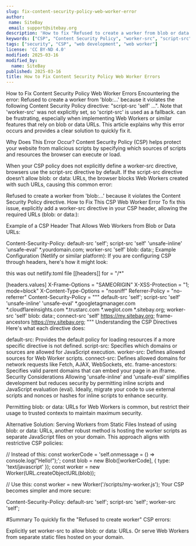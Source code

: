 ```yaml
---
slug: fix-content-security-policy-web-worker-error
author:
 name: SiteBay 
 email: support@sitebay.org
description: 'How to fix "Refused to create a worker from blob or data URL" Content Security Policy errors'
keywords: ["CSP", "Content Security Policy", "worker-src", "script-src", "web worker", "blob url", "data url"]
tags: ["security", "CSP", "web development", "web worker"]
license: 'CC BY-ND 4.0'
modified: 2025-03-16
modified_by: 
  name: SiteBay
published: 2025-03-16 
title: How to Fix Content Security Policy Web Worker Errors
---
```


How to Fix Content Security Policy Web Worker Errors
Encountering the error:
Refused to create a worker from 'blob:...' because it violates the following Content Security Policy directive: "script-src 'self' ...". Note that 'worker-src' was not explicitly set, so 'script-src' is used as a fallback.
can be frustrating, especially when implementing Web Workers or similar features that rely on blob or data URLs. This article explains why this error occurs and provides a clear solution to quickly fix it.

Why Does This Error Occur?
Content Security Policy (CSP) helps protect your website from malicious scripts by specifying which sources of scripts and resources the browser can execute or load.

When your CSP policy does not explicitly define a worker-src directive, browsers use the script-src directive by default. If the script-src directive doesn’t allow blob: or data: URLs, the browser blocks Web Workers created with such URLs, causing this common error:


Refused to create a worker from 'blob:...' because it violates the Content Security Policy directive.
How to Fix This CSP Web Worker Error
To fix this issue, explicitly add a worker-src directive in your CSP header, allowing the required URLs (blob: or data:):

Example of a CSP Header That Allows Web Workers from Blob or Data URLs:

Content-Security-Policy:
  default-src 'self';
  script-src 'self' 'unsafe-inline' 'unsafe-eval' *.yourdomain.com;
  worker-src 'self' blob: data:;
Example Configuration (Netlify or similar platform):
If you are configuring CSP through headers, here's how it might look:

this was out netlify.toml file
[[headers]]
  for = "/*"

  [headers.values]
    X-Frame-Options = "SAMEORIGIN"
    X-XSS-Protection = "1; mode=block"
    X-Content-Type-Options = "nosniff"
    Referrer-Policy = "no-referrer"
    Content-Security-Policy = """
      default-src 'self';
      script-src 'self' 'unsafe-inline' 'unsafe-eval' *.googletagmanager.com *.cloudflareinsights.com *.trustarc.com *.weglot.com *.sitebay.org;
      worker-src 'self' blob: data:;
      connect-src 'self' https://my.sitebay.org;
      frame-ancestors https://my.sitebay.org;
    """
Understanding the CSP Directives
Here's what each directive does:

default-src: Provides the default policy for loading resources if a more specific directive is not defined.
script-src: Specifies which domains or sources are allowed for JavaScript execution.
worker-src: Defines allowed sources for Web Worker scripts.
connect-src: Defines allowed domains for network requests like Fetch, AJAX, WebSockets, etc.
frame-ancestors: Specifies valid parent domains that can embed your page in an iframe.
Security Considerations
Allowing 'unsafe-inline' and 'unsafe-eval' simplifies development but reduces security by permitting inline scripts and JavaScript evaluation (eval). Ideally, migrate your code to use external scripts and nonces or hashes for inline scripts to enhance security.

Permitting blob: or data: URLs for Web Workers is common, but restrict their usage to trusted contexts to maintain maximum security.

Alternative Solution: Serving Workers from Static Files
Instead of using blob: or data: URLs, another robust method is hosting the worker scripts as separate JavaScript files on your domain. This approach aligns with restrictive CSP policies:


// Instead of this:
const workerCode = 'self.onmessage = () => console.log("Hello!");';
const blob = new Blob([workerCode], { type: 'text/javascript' });
const worker = new Worker(URL.createObjectURL(blob));

// Use this:
const worker = new Worker('/scripts/my-worker.js');
Your CSP becomes simpler and more secure:

Content-Security-Policy:
  default-src 'self';
  script-src 'self';
  worker-src 'self';

#Summary
To quickly fix the "Refused to create worker" CSP errors:

Explicitly set worker-src to allow blob: or data: URLs.
Or serve Web Workers from separate static files hosted on your domain.